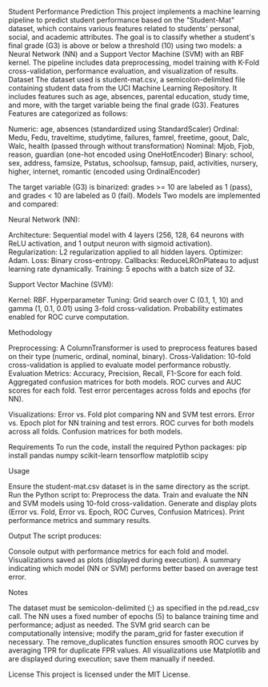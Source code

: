 Student Performance Prediction
This project implements a machine learning pipeline to predict student performance based on the "Student-Mat" dataset, which contains various features related to students' personal, social, and academic attributes. The goal is to classify whether a student's final grade (G3) is above or below a threshold (10) using two models: a Neural Network (NN) and a Support Vector Machine (SVM) with an RBF kernel. The pipeline includes data preprocessing, model training with K-Fold cross-validation, performance evaluation, and visualization of results.
Dataset
The dataset used is student-mat.csv, a semicolon-delimited file containing student data from the UCI Machine Learning Repository. It includes features such as age, absences, parental education, study time, and more, with the target variable being the final grade (G3).
Features
Features are categorized as follows:

Numeric: age, absences (standardized using StandardScaler)
Ordinal: Medu, Fedu, traveltime, studytime, failures, famrel, freetime, goout, Dalc, Walc, health (passed through without transformation)
Nominal: Mjob, Fjob, reason, guardian (one-hot encoded using OneHotEncoder)
Binary: school, sex, address, famsize, Pstatus, schoolsup, famsup, paid, activities, nursery, higher, internet, romantic (encoded using OrdinalEncoder)

The target variable (G3) is binarized: grades >= 10 are labeled as 1 (pass), and grades < 10 are labeled as 0 (fail).
Models
Two models are implemented and compared:

Neural Network (NN):

Architecture: Sequential model with 4 layers (256, 128, 64 neurons with ReLU activation, and 1 output neuron with sigmoid activation).
Regularization: L2 regularization applied to all hidden layers.
Optimizer: Adam.
Loss: Binary cross-entropy.
Callbacks: ReduceLROnPlateau to adjust learning rate dynamically.
Training: 5 epochs with a batch size of 32.


Support Vector Machine (SVM):

Kernel: RBF.
Hyperparameter Tuning: Grid search over C (0.1, 1, 10) and gamma (1, 0.1, 0.01) using 3-fold cross-validation.
Probability estimates enabled for ROC curve computation.



Methodology

Preprocessing: A ColumnTransformer is used to preprocess features based on their type (numeric, ordinal, nominal, binary).
Cross-Validation: 10-fold cross-validation is applied to evaluate model performance robustly.
Evaluation Metrics:
Accuracy, Precision, Recall, F1-Score for each fold.
Aggregated confusion matrices for both models.
ROC curves and AUC scores for each fold.
Test error percentages across folds and epochs (for NN).


Visualizations:
Error vs. Fold plot comparing NN and SVM test errors.
Error vs. Epoch plot for NN training and test errors.
ROC curves for both models across all folds.
Confusion matrices for both models.



Requirements
To run the code, install the required Python packages:
pip install pandas numpy scikit-learn tensorflow matplotlib scipy

Usage

Ensure the student-mat.csv dataset is in the same directory as the script.
Run the Python script to:
Preprocess the data.
Train and evaluate the NN and SVM models using 10-fold cross-validation.
Generate and display plots (Error vs. Fold, Error vs. Epoch, ROC Curves, Confusion Matrices).
Print performance metrics and summary results.



Output
The script produces:

Console output with performance metrics for each fold and model.
Visualizations saved as plots (displayed during execution).
A summary indicating which model (NN or SVM) performs better based on average test error.

Notes

The dataset must be semicolon-delimited (;) as specified in the pd.read_csv call.
The NN uses a fixed number of epochs (5) to balance training time and performance; adjust as needed.
The SVM grid search can be computationally intensive; modify the param_grid for faster execution if necessary.
The remove_duplicates function ensures smooth ROC curves by averaging TPR for duplicate FPR values.
All visualizations use Matplotlib and are displayed during execution; save them manually if needed.

License
This project is licensed under the MIT License.
